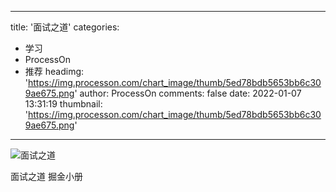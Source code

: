 
---
title: '面试之道'
categories: 
 - 学习
 - ProcessOn
 - 推荐
headimg: 'https://img.processon.com/chart_image/thumb/5ed78bdb5653bb6c309ae675.png'
author: ProcessOn
comments: false
date: 2022-01-07 13:31:19
thumbnail: 'https://img.processon.com/chart_image/thumb/5ed78bdb5653bb6c309ae675.png'
---

<div>   
<img class="thumb" alt="面试之道" src="https://img.processon.com/chart_image/thumb/5ed78bdb5653bb6c309ae675.png" referrerpolicy="no-referrer">
<p>面试之道 掘金小册</p>  
</div>
            